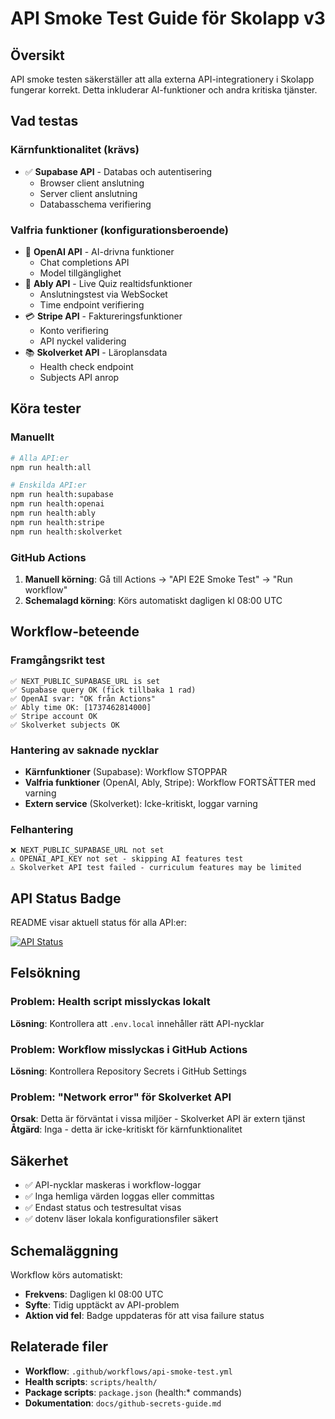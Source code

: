 # API Smoke Test Guide för Skolapp v3

## Översikt

API smoke testen säkerställer att alla externa API-integrationery i Skolapp fungerar korrekt. Detta inkluderar AI-funktioner och andra kritiska tjänster.

## Vad testas

### Kärnfunktionalitet (krävs)
- ✅ **Supabase API** - Databas och autentisering
  - Browser client anslutning
  - Server client anslutning  
  - Databasschema verifiering

### Valfria funktioner (konfigurationsberoende)
- 🤖 **OpenAI API** - AI-drivna funktioner
  - Chat completions API
  - Model tillgänglighet
- 🔴 **Ably API** - Live Quiz realtidsfunktioner
  - Anslutningstest via WebSocket
  - Time endpoint verifiering
- 💳 **Stripe API** - Faktureringsfunktioner
  - Konto verifiering
  - API nyckel validering
- 📚 **Skolverket API** - Läroplansdata
  - Health check endpoint
  - Subjects API anrop

## Köra tester

### Manuellt
```bash
# Alla API:er
npm run health:all

# Enskilda API:er
npm run health:supabase
npm run health:openai
npm run health:ably
npm run health:stripe
npm run health:skolverket
```

### GitHub Actions
1. **Manuell körning**: Gå till Actions → "API E2E Smoke Test" → "Run workflow"
2. **Schemalagd körning**: Körs automatiskt dagligen kl 08:00 UTC

## Workflow-beteende

### Framgångsrikt test
```
✅ NEXT_PUBLIC_SUPABASE_URL is set
✅ Supabase query OK (fick tillbaka 1 rad)
✅ OpenAI svar: "OK från Actions"
✅ Ably time OK: [1737462814000]
✅ Stripe account OK
✅ Skolverket subjects OK
```

### Hantering av saknade nycklar
- **Kärnfunktioner** (Supabase): Workflow STOPPAR
- **Valfria funktioner** (OpenAI, Ably, Stripe): Workflow FORTSÄTTER med varning
- **Extern service** (Skolverket): Icke-kritiskt, loggar varning

### Felhantering
```
❌ NEXT_PUBLIC_SUPABASE_URL not set
⚠️ OPENAI_API_KEY not set - skipping AI features test
⚠️ Skolverket API test failed - curriculum features may be limited
```

## API Status Badge

README visar aktuell status för alla API:er:

[![API Status](https://github.com/pinkknives/skolapp-v3/actions/workflows/api-smoke-test.yml/badge.svg)](https://github.com/pinkknives/skolapp-v3/actions/workflows/api-smoke-test.yml)

## Felsökning

### Problem: Health script misslyckas lokalt
**Lösning**: Kontrollera att `.env.local` innehåller rätt API-nycklar

### Problem: Workflow misslyckas i GitHub Actions
**Lösning**: Kontrollera Repository Secrets i GitHub Settings

### Problem: "Network error" för Skolverket API
**Orsak**: Detta är förväntat i vissa miljöer - Skolverket API är extern tjänst
**Åtgärd**: Inga - detta är icke-kritiskt för kärnfunktionalitet

## Säkerhet

- ✅ API-nycklar maskeras i workflow-loggar
- ✅ Inga hemliga värden loggas eller committas
- ✅ Endast status och testresultat visas
- ✅ dotenv läser lokala konfigurationsfiler säkert

## Schemaläggning

Workflow körs automatiskt:
- **Frekvens**: Dagligen kl 08:00 UTC
- **Syfte**: Tidig upptäckt av API-problem
- **Aktion vid fel**: Badge uppdateras för att visa failure status

## Relaterade filer

- **Workflow**: `.github/workflows/api-smoke-test.yml`
- **Health scripts**: `scripts/health/`
- **Package scripts**: `package.json` (health:* commands)
- **Dokumentation**: `docs/github-secrets-guide.md`